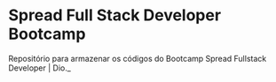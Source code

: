 # Spread Full Stack Developer Bootcamp

Repositório para armazenar os códigos do Bootcamp Spread Fullstack Developer | Dio._

